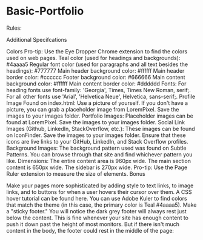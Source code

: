 # Basic-Portfolio
Rules:

Additional Specifcations

Colors Pro-tip: Use the Eye Dropper Chrome extension to find the colors used on web pages.
Teal color (used for headings and backgrounds): #4aaaa5
Regular font color (used for paragraphs and all text besides the headings): #777777
Main header background color: #ffffff
Main header border color: #cccccc
Footer background color: #666666
Main content background color: #ffffff
Main content border color: #dddddd
Fonts:
For heading fonts use font-family: 'Georgia', Times, Times New Roman, serif;.
For all other fonts use 'Arial', 'Helvetica Neue', Helvetica, sans-serif;.
Profile Image Found on index.html:
Use a picture of yourself.
If you don't have a picture, you can grab a placeholder image from LoremPixel. Save the images to your images folder.
Portfolio Images:
Placeholder images can be found at LoremPixel.
Save the images to your images folder.
Social Link Images (Github, LinkedIn, StackOverflow, etc.):
These images can be found on IconFinder.
Save the images to your images folder.
Ensure that these icons are live links to your GitHub, LinkedIn, and Stack Overflow profiles.
Background Images:
The background pattern used was found on Subtle Patterns. You can browse through that site and find whichever pattern you like.
Dimensions:
The entire content area is 960px wide.
The main section content is 650px wide.
The sidebar is 270px wide.
Pro-tip: Use the Page Ruler extension to measure the size of elements.
Bonus

Make your pages more sophisticated by adding style to text links, to image links, and to buttons for when a user hovers their cursor over them. A CSS hover tutorial can be found here.
You can use Adobe Kuler to find colors that match the theme (in this case, the primary color is Teal #4aaaa5).
Make a "sticky footer." You will notice the dark grey footer will always rest just below the content. This is fine whenever your site has enough content to push it down past the height of most monitors. But if there isn't much content in the body, the footer could rest in the middle of the page: